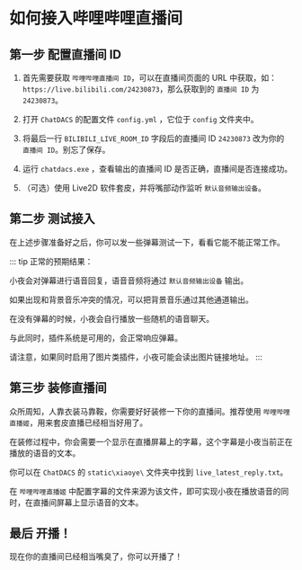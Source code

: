 # 如何接入哔哩哔哩直播间

## 第一步 配置直播间 ID

1. 首先需要获取 `哔哩哔哩直播间 ID`，可以在直播间页面的 URL 中获取，如：`https://live.bilibili.com/24230873`，那么获取到的 `直播间 ID` 为 `24230873`。

2. 打开 `ChatDACS` 的配置文件 `config.yml` ，它位于 `config` 文件夹中。

3. 将最后一行 `BILIBILI_LIVE_ROOM_ID` 字段后的直播间 ID `24230873` 改为你的 `直播间 ID`。别忘了保存。

4. 运行 `chatdacs.exe` ，查看输出的直播间 ID 是否正确，直播间是否连接成功。

5. （可选）使用 Live2D 软件套皮，并将嘴部动作监听 `默认音频输出设备`。

## 第二步 测试接入

在上述步骤准备好之后，你可以发一些弹幕测试一下，看看它能不能正常工作。

::: tip 正常的预期结果：

小夜会对弹幕进行语音回复，语音音频将通过 `默认音频输出设备` 输出。

如果出现和背景音乐冲突的情况，可以把背景音乐通过其他通道输出。

在没有弹幕的时候，小夜会自行播放一些随机的语音聊天。

与此同时，插件系统是可用的，会正常响应弹幕。

请注意，如果同时启用了图片类插件，小夜可能会读出图片链接地址。
:::

## 第三步 装修直播间

众所周知，人靠衣装马靠鞍，你需要好好装修一下你的直播间。推荐使用 `哔哩哔哩直播姬`，用来套皮直播已经相当好用了。

在装修过程中，你会需要一个显示在直播屏幕上的字幕，这个字幕是小夜当前正在播放的语音的文本。

你可以在 `ChatDACS` 的 `static\xiaoye\` 文件夹中找到 `live_latest_reply.txt`。

在 `哔哩哔哩直播姬` 中配置字幕的文件来源为该文件，即可实现小夜在播放语音的同时，在直播间屏幕上显示语音的文本。

## 最后 开播！

现在你的直播间已经相当嘴臭了，你可以开播了！
